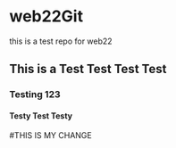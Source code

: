 # web22Git
this is a test repo for web22
## This is a Test Test Test Test
### Testing 123
#### Testy Test Testy

#THIS IS MY CHANGE